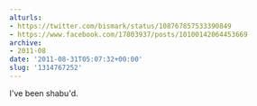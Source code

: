 ```yaml
---
alturls:
- https://twitter.com/bismark/status/108767857533390849
- https://www.facebook.com/17803937/posts/10100142064453669
archive:
- 2011-08
date: '2011-08-31T05:07:32+00:00'
slug: '1314767252'
---
```


I've been shabu'd.

